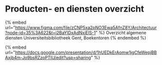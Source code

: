 # Producten- en diensten overzicht

{% embed url="https://www.figma.com/file/zCNP5xa2pNO3Ewa5AfnZ8Y/Architectuur?node-id=35%3A622&t=j2BaYIDxAdNxiElS-1" %}
Overzicht algemene diensten Universiteitsbibliotheek Gent, Boekentoren
{% endembed %}

{% embed url="https://docs.google.com/presentation/d/1hUEDkErAomw1jgCfeWepjBBAxjb4m-Jo9bsRZzoPTIU/edit?usp=sharing" %}

